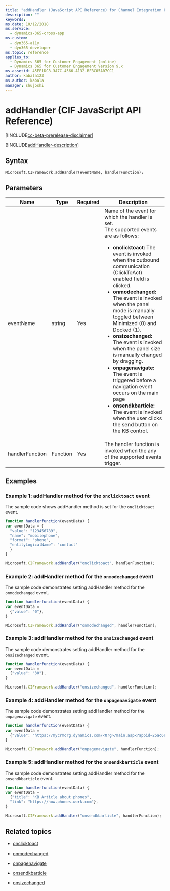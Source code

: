 ```yaml
---
title: "addHandler (JavaScript API Reference) for Channel Integration Framework (CIF) in Dynamics 365 for Customer Engagement | MicrosoftDocs"
description: ""
keywords: 
ms.date: 10/12/2018
ms.service:
  - dynamics-365-cross-app
ms.custom:
  - dyn365-a11y
  - dyn365-developer
ms.topic: reference
applies_to:
  - Dynamics 365 for Customer Engagement (online)
  - Dynamics 365 for Customer Engagement Version 9.x
ms.assetid: 45EF1DC8-3A7C-4566-A132-BFBC05A07CC1
author: kabala123
ms.author: kabala
manager: shujoshi
---
```


# addHandler (CIF JavaScript API Reference)

[!INCLUDE[cc-beta-prerelease-disclaimer](../../../../includes/cc-beta-prerelease-disclaimer.md)]  

[!INCLUDE[addHandler-description](includes/addHandler-description.md)] 

## Syntax

`Microsoft.CIFramework.addHandler(eventName, handlerFunction);`

## Parameters

| Name | Type | Required | Description |
|------|------|----------|-------------|
| eventName | string | Yes | Name of the event for which the handler is set. <br>The supported events are as follows:<br><ul><li><b>onclicktoact:</b> The event is invoked when the outbound communication (ClickToAct) enabled field is clicked.</li> <li><b>onmodechanged:</b> The event is invoked when the panel mode is manually toggled between Minimized (0) and Docked (1). </li><li><b>onsizechanged:</b> The event is invoked when the panel size is manually changed by dragging. </li><li><b>onpagenavigate:</b> The event is triggered before a navigation event occurs on the main page </li><li><b>onsendkbarticle: </b> The event is invoked when the user clicks the send button on the KB control.</li></ul>  |
| handlerFunction | Function | Yes | The handler function is invoked when the any of the supported events trigger. |

## Examples

### Example 1: addHandler method for the `onclicktoact` event

The sample code shows addHandler method is set for the `onclicktoact` event.

```JavaScript
function handlerfunction(eventData) {
var eventData = {
  "value": "123456789", 
  "name": "mobilephone",
  "format": "phone",
  "entityLogicalName": "contact"
  }
}

Microsoft.CIFramework.addHandler("onclicktoact", handlerFunction);
```

### Example 2: addHandler method for the `onmodechanged` event

The sample code demonstrates setting addHandler method for the `onmodechanged` event.

```JavaScript
function handlerfunction(eventData) {
var eventData =
  {"value": "0"},
}

Microsoft.CIFramework.addHandler("onmodechanged", handlerFunction);
```

### Example 3: addHandler method for the `onsizechanged` event

The sample code demonstrates setting addHandler method for the `onsizechanged` event.

```JavaScript
function handlerfunction(eventData) {
var eventData =
  {"value": "30"}, 
}

Microsoft.CIFramework.addHandler("onsizechanged", handlerFunction);
```

### Example 4: addHandler method for the `onpagenavigate` event

The sample code demonstrates setting addHandler method for the `onpagenavigate` event.

```JavaScript
function handlerfunction(eventData) {
var eventData =
  {"value": "https://mycrmorg.dynamics.com/<Org>/main.aspx?appid=25ac68f2-9ab5-e811-8149-000d3a43f05f&pagetype=entitylist&etn=contact"}, 
}

Microsoft.CIFramework.addHandler("onpagenavigate", handlerFunction);
```

### Example 5: addHandler method for the `onsendkbarticle` event

The sample code demonstrates setting addHandler method for the `onsendkbarticle` event.

```JavaScript
function handlerfunction(eventData) {
var eventData =
  {"title": "KB Article about phones", 
  "link": "https://how.phones.work.com"}, 
}

Microsoft.CIFramework.addHandler("onsendkbarticle", handlerFunction);
```

## Related topics

- [onclicktoact](../events/onclicktoact.md)

- [onmodechanged](../events/onmodechanged.md)

- [onpagenavigate](../events/onpagenavigate.md)

- [onsendkbarticle](../events/onsendkbarticle.md)

- [onsizechanged](../events/onsizechanged.md)